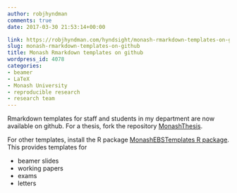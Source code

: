 ```yaml
---
author: robjhyndman
comments: true
date: 2017-03-30 21:53:14+00:00

link: https://robjhyndman.com/hyndsight/monash-rmarkdown-templates-on-github/
slug: monash-rmarkdown-templates-on-github
title: Monash Rmarkdown templates on github
wordpress_id: 4078
categories:
- beamer
- LaTeX
- Monash University
- reproducible research
- research team
---
```


Rmarkdown templates for staff and students in my department are now available on github. For a thesis, fork the repository [MonashThesis](https://github.com/robjhyndman/MonashThesis).

For other templates, install the R package [MonashEBSTemplates R package](https://github.com/robjhyndman/MonashEBSTemplates). This provides templates for

   - beamer slides
   - working papers
   - exams
   - letters
